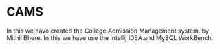 # CAMS
In this we have created the  College Admission Management system. by Mithil Bhere.
In this we have use the Intellij IDEA.and MySQL WorkBench.
